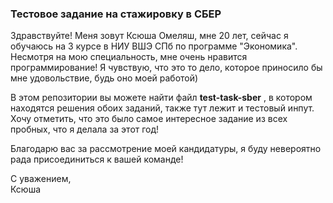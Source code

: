 ### Тестовое задание на стажировку в СБЕР
Здравствуйте!
Меня зовут Ксюша Омеляш, мне 20 лет, сейчас я обучаюсь на 3 курсе в НИУ ВШЭ СПб по программе "Экономика".
Несмотря на мою специальность, мне очень нравится программирование! Я чувствую, что это то дело, которое приносило бы мне удовольствие, будь оно моей работой)   

В этом репозитории вы можете найти файл **test-task-sber** , в котором находятся решения обоих заданий, также тут лежит и тестовый инпут.  
Хочу отметить, что это было самое интересное задание из всех пробных, что я делала за этот год!  

Благодарю вас за рассмотрение моей кандидатуры, я буду невероятно рада присоединиться к вашей команде!  

С уважением,  
Ксюша
